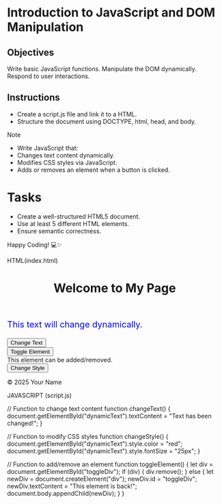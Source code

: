 # Introduction to JavaScript and DOM Manipulation

## Objectives

Write basic JavaScript functions.
Manipulate the DOM dynamically.
Respond to user interactions.

## Instructions

- Create a script.js file and link it to a HTML.
- Structure the document using DOCTYPE, html, head, and body.

>[!NOTE]
>  - Write JavaScript that:
>  - Changes text content dynamically.
>  - Modifies CSS styles via JavaScript.
>  - Adds or removes an element when a button is clicked.


# Tasks
- Create a well-structured HTML5 document.
- Use at least 5 different HTML elements.
- Ensure semantic correctness.

Happy Coding! 💻✨


HTML(index.html)

<!DOCTYPE html>
<html lang="en">
<head>
    <meta charset="UTF-8">
    <meta name="viewport" content="width=device-width, initial-scale=1.0">
    <title>JavaScript Interaction</title>
    <style>
        #dynamicText {
            color: blue;
            font-size: 20px;
        }
    </style>
</head>
<body>
    <header>
        <h1>Welcome to My Page</h1>
    </header>
    <main>
        <section>
            <p id="dynamicText">This text will change dynamically.</p>
            <button onclick="changeText()">Change Text</button>
        </section>
        <section>
            <button onclick="toggleElement()">Toggle Element</button>
            <div id="toggleDiv">This element can be added/removed.</div>
        </section>
        <section>
            <button onclick="changeStyle()">Change Style</button>
        </section>
    </main>
    <footer>
        <p>© 2025 Your Name</p>
    </footer>
    <script src="script.js"></script>
</body>
</html>


JAVASCRIPT (script.js)

// Function to change text content
function changeText() {
    document.getElementById("dynamicText").textContent = "Text has been changed!";
}

// Function to modify CSS styles
function changeStyle() {
    document.getElementById("dynamicText").style.color = "red";
    document.getElementById("dynamicText").style.fontSize = "25px";
}

// Function to add/remove an element
function toggleElement() {
    let div = document.getElementById("toggleDiv");
    if (div) {
        div.remove();
    } else {
        let newDiv = document.createElement("div");
        newDiv.id = "toggleDiv";
        newDiv.textContent = "This element is back!";
        document.body.appendChild(newDiv);
    }
}
